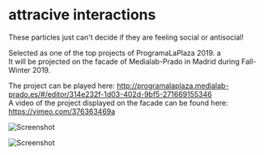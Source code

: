 # attracive interactions
These particles just can't decide if they are feeling social or antisocial!

Selected as one of the top projects of ProgramaLaPlaza 2019. a <br /> 
It will be projected on the facade of Medialab-Prado in Madrid during Fall-Winter 2019.

The project can be played here: http://programalaplaza.medialab-prado.es/#/editor/314e232f-1d03-402d-9bf5-271669155346<br /> 
A video of the project displayed on the facade can be found here: https://vimeo.com/376363469a <br /> 


![Screenshot](https://github.com/leedah/bipolar-particles/blob/master/attractive-interactions.png)

![Screenshot](https://github.com/leedah/bipolar-particles/blob/master/attractive-interactions2.png)
